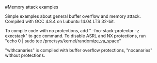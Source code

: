 #Memory attack examples 

Simple examples about general buffer overflow and memory attack. Compiled with GCC 4.8.4 on Lubuntu 14.04 LTS 32-bit.

To compile code with no protections, add " -fno-stack-protector -z execstack" to gcc command. To disable ASRL and NX protections, run "echo 0 | sudo tee /proc/sys/kernel/randomize_va_space"

"withcanaries" is compiled with buffer overflow protections, "nocanaries" without protections.